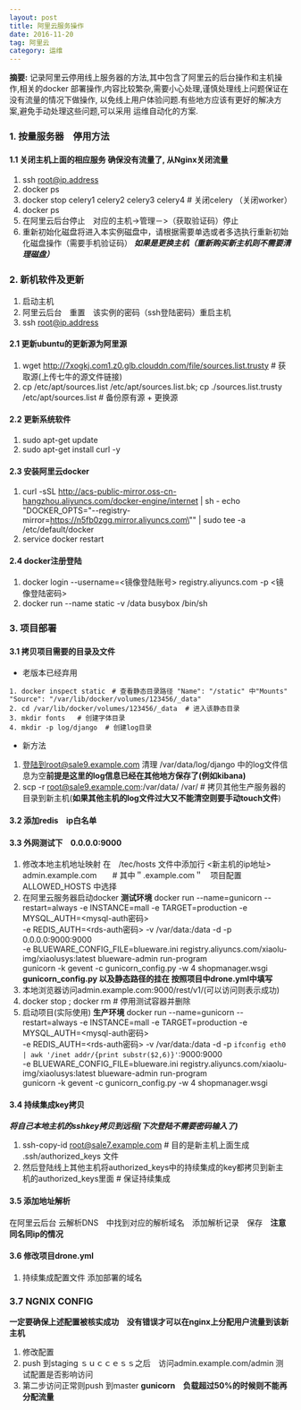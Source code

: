 ```yaml
---
layout: post
title: 阿里云服务操作
date: 2016-11-20
tag: 阿里云
category: 运维
---
```


**摘要:** 
记录阿里云停用线上服务器的方法,其中包含了阿里云的后台操作和主机操作,相关的docker
部署操作,内容比较繁杂,需要小心处理,谨慎处理线上问题保证在没有流量的情况下做操作,
以免线上用户体验问题.有些地方应该有更好的解决方案,避免手动处理这些问题,可以采用
运维自动化的方案.



### 1. 按量服务器　停用方法
#### 1.1 关闭主机上面的相应服务 **确保没有流量了, 从Nginx关闭流量**
1. ssh root@ip.address
2. docker ps
3. docker stop celery1 celery2 celery3 celery4  # 关闭celery （关闭worker）
4. docker ps
5. 在阿里云后台停止　对应的主机->管理－>（获取验证码）停止　
6. 重新初始化磁盘将进入本实例磁盘中，请根据需要单选或者多选执行重新初始化磁盘操作（需要手机验证码）
***如果是更换主机（重新购买新主机则不需要清理磁盘）***

### 2. 新机软件及更新
1. 启动主机
5. 阿里云后台　重置　该实例的密码（ssh登陆密码）重启主机
6. ssh root@ip.address

#### 2.1 更新ubuntu的更新源为阿里源
1. wget http://7xogkj.com1.z0.glb.clouddn.com/file/sources.list.trusty   # 获取源(上传七牛的源文件链接)
2. cp /etc/apt/sources.list /etc/apt/sources.list.bk; cp ./sources.list.trusty /etc/apt/sources.list  # 备份原有源 + 更换源

#### 2.2 更新系统软件
1. sudo apt-get update
2. sudo apt-get install curl -y

#### 2.3 安装阿里云docker
1. curl -sSL http://acs-public-mirror.oss-cn-hangzhou.aliyuncs.com/docker-engine/internet | sh -
echo "DOCKER_OPTS=\"--registry-mirror=https://n5fb0zgg.mirror.aliyuncs.com\"" | sudo tee -a /etc/default/docker
2. service docker restart


#### 2.4 docker注册登陆
1. docker login --username=<镜像登陆账号> registry.aliyuncs.com -p <镜像登陆密码>
2. docker run --name static -v /data busybox /bin/sh 

### 3. 项目部署
#### 3.1 拷贝项目需要的目录及文件
- 老版本已经弃用
```
1. docker inspect static　# 查看静态目录路径 "Name": "/static" 中"Mounts" "Source": "/var/lib/docker/volumes/123456/_data"
2. cd /var/lib/docker/volumes/123456/_data  # 进入该静态目录
3. mkdir fonts   # 创建字体目录
4. mkdir -p log/django  # 创建log目录
```

- 新方法
1. 登陆到root@sale9.example.com 清理 /var/data/log/django 中的log文件信息为空**前提是这里的log信息已经在其他地方保存了(例如kibana)**
2. scp -r root@sale9.example.com:/var/data/ /var/  # 拷贝其他生产服务器的目录到新主机(**如果其他主机的log文件过大又不能清空则要手动touch文件**)

#### 3.2 添加redis　ip白名单

#### 3.3 外网测试下　0.0.0.0:9000
1. 修改本地主机地址映射 在　/tec/hosts  文件中添加行
<新主机的ip地址>  admin.example.com　　# 其中＂.example.com＂　项目配置 ALLOWED_HOSTS 中选择
2. 在阿里云服务器启动docker **测试环境**
docker run --name=gunicorn --restart=always -e INSTANCE=mall -e TARGET=production -e MYSQL_AUTH=<mysql-auth密码> \
-e REDIS_AUTH=<rds-auth密码>  -v /var/data:/data -d -p 0.0.0.0:9000:9000 \
-e BLUEWARE_CONFIG_FILE=blueware.ini registry.aliyuncs.com/xiaolu-img/xiaolusys:latest blueware-admin run-program \
gunicorn -k gevent -c gunicorn_config.py -w 4 shopmanager.wsgi
**gunicorn_config.py 以及静态路径的挂在 按照项目中drone.yml中填写**
3. 本地浏览器访问admin.example.com:9000/rest/v1/(可以访问则表示成功)
4. docker stop <container-id> ; docker rm <container-id>  # 停用测试容器并删除
5. 启动项目(实际使用) **生产环境**
docker run --name=gunicorn --restart=always -e INSTANCE=mall -e TARGET=production -e MYSQL_AUTH=<mysql-auth密码> \
-e REDIS_AUTH=<rds-auth密码>  -v /var/data:/data -d -p `ifconfig eth0 | awk '/inet addr/{print substr($2,6)}'`:9000:9000 \
-e BLUEWARE_CONFIG_FILE=blueware.ini registry.aliyuncs.com/xiaolu-img/xiaolusys:latest blueware-admin run-program \
gunicorn -k gevent -c gunicorn_config.py -w 4 shopmanager.wsgi


#### 3.4 持续集成key拷贝
***将自己本地主机的sshkey拷贝到远程(下次登陆不需要密码输入了)***
1. ssh-copy-id root@sale7.example.com  # 目的是新主机上面生成 .ssh/authorized_keys 文件
2. 然后登陆线上其他主机将authorized_keys中的持续集成的key都拷贝到新主机的authorized_keys里面  # 保证持续集成

#### 3.5 添加地址解析
在阿里云后台 云解析DNS　中找到对应的解析域名　添加解析记录　保存　**注意同名同ip的情况**

#### 3.6 修改项目drone.yml 
1. 持续集成配置文件 添加部署的域名

### 3.7 NGNIX CONFIG
**一定要确保上述配置被核实成功　没有错误才可以在nginx上分配用户流量到该新主机**
1. 修改配置
2. push 到staging ｓｕｃｃｅｓｓ之后　访问admin.example.com/admin  测试配置是否影响访问
3. 第二步访问正常则push 到master
**gunicorn　负载超过50%的时候则不能再分配流量**

